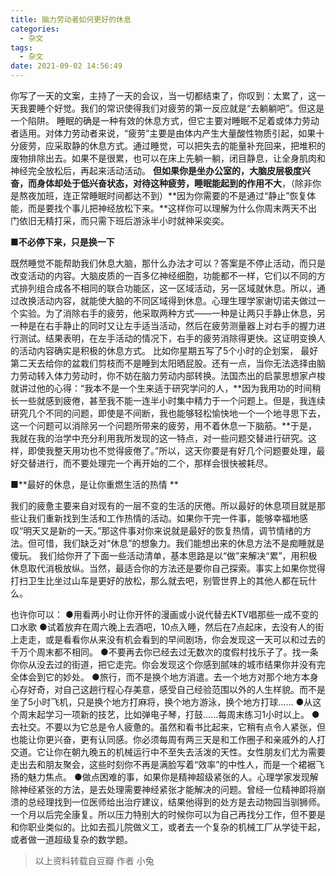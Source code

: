```yaml
---
title: 脑力劳动者如何更好的休息
categories:
  - 杂文
tags:
  - 杂文
date: 2021-09-02 14:56:49
---
```


你写了一天的文案，主持了一天的会议，当一切都结束了，你叹到：太累了，这一天我要睡个好觉。我们的常识使得我们对疲劳的第一反应就是“去躺躺吧”。但这是一个陷阱。 
睡眠的确是一种有效的休息方式，但它主要对睡眠不足着或体力劳动者适用。对体力劳动者来说，“疲劳”主要是由体内产生大量酸性物质引起，如果十分疲劳，应采取静的休息方式。通过睡觉，可以把失去的能量补充回来，把堆积的废物排除出去。如果不是很累，也可以在床上先躺一躺，闭目静息，让全身肌肉和神经完全放松后，再起来活动活动。 
**但如果你是坐办公室的，大脑皮层极度兴奋，而身体却处于低兴奋状态，对待这种疲劳，睡眠能起到的作用不大**，（除非你是熬夜加班，连正常睡眠时间都达不到）**因为你需要的不是通过“静止”恢复体能，而是要找个事儿把神经放松下来。**这样你可以理解为什么你周末两天不出门依旧无精打采，而只需下班后游泳半小时就神采奕奕。 

■**不必停下来，只是换一下** 

既然睡觉不能帮助我们休息大脑，那什么办法才可以？答案是不停止活动，而只是改变活动的内容。大脑皮质的一百多亿神经细胞，功能都不一样，它们以不同的方式排列组合成各不相同的联合功能区，这一区域活动，另一区域就休息。所以，通过改换活动内容，就能使大脑的不同区域得到休息。心理生理学家谢切诺夫做过一个实验。为了消除右手的疲劳，他采取两种方式——一种是让两只手静止休息，另一种是在右手静止的同时又让左手适当活动，然后在疲劳测量器上对右手的握力进行测试。结果表明，在左手活动的情况下，右手的疲劳消除得更快。这证明变换人的活动内容确实是积极的休息方式。 
比如你星期五写了5个小时的企划案， 最好第二天去给你的盆栽们剪枝而不是睡到太阳晒屁股。还有一点，当你无法选择由脑力劳动转入体力劳动时，你不妨在脑力劳动内部转换。法国杰出的启蒙思想家卢梭就讲过他的心得：“我本不是一个生来适于研究学问的人，**因为我用功的时间稍长一些就感到疲倦，甚至我不能一连半小时集中精力于一个问题上。但是，我连续研究几个不同的问题，即使是不间断，我也能够轻松愉快地一个一个地寻思下去，这一个问题可以消除另一个问题所带来的疲劳，用不着休息一下脑筋。**于是，我就在我的治学中充分利用我所发现的这一特点，对一些问题交替进行研究。这样，即使我整天用功也不觉得疲倦了。”所以，这天你要是有好几个问题要处理，最好交替进行，而不要处理完一个再开始的二个，那样会很快被耗尽。 

■**最好的休息，是让你重燃生活的热情 **

我们的疲惫主要来自对现有的一层不变的生活的厌倦。所以最好的休息项目就是那些让我们重新找到生活和工作热情的活动。如果你干完一件事，能够幸福地感叹“明天又是新的一天。”那这件事对你来说就是最好的恢复热情，调节情绪的方法。但可惜，我们缺乏对“休息”的想象力。我们能想出来的休息方法不是痴睡就是傻玩。 
我们给你开了下面一些活动清单，基本思路是以“做”来解决“累”，用积极休息取代消极放纵。当然，最适合你的方法还是要你自己探索。事实上如果你觉得打扫卫生比坐过山车是更好的放松，那么就去吧，别管世界上的其他人都在玩什么。 

也许你可以： 
●用看两小时让你开怀的漫画或小说代替去KTV唱那些一成不变的口水歌 
●试着放弃在周六晚上去酒吧，10点入睡，然后在7点起床，去没有人的街上走走，或是看看你从来没有机会看到的早间剧场，你会发现这一天可以和过去的千万个周末都不相同。 
●不要再去你已经去过无数次的度假村找乐子了。找一条你你从没去过的街道，把它走完。你会发现这个你感到腻味的城市结果你并没有完全体会到它的妙处。 
●旅行，而不是换个地方消遣。去一个地方对那个地方本身心存好奇，对自己这趟行程心存美意，感受自己经验范围以外的人生样貌。而不是坐了5小时飞机，只是换个地方打麻将，换个地方游泳，换个地方打球...... 
●从这个周末起学习一项新的技艺，比如弹电子琴，打鼓......每周末练习1小时以上。 
●去社交。不要以为它总是令人疲惫的。虽然和看书比起来，它稍有点令人紧张，但也能让你更兴奋，更有认同感。你必须每周有两三天是和工作圈子和亲戚外的人打交道。它让你在朝九晚五的机械运行中不至失去活泼的天性。女性朋友们尤为需要走出去和朋友聚会，这些时刻你不再是满脸写着“效率”的中性人，而是一个裙裾飞扬的魅力焦点。 
●做点困难的事，如果你是精神超级紧张的人。心理学家发现解除神经紧张的方法，是去处理需要神经紧张才能解决的问题。曾经一位精神即将崩溃的总经理找到一位医师给出治疗建议，结果他得到的处方是去动物园当驯狮师。一个月以后完全康复。所以压力特别大的时候你可以为自己再找分工作，但不要是和你职业类似的。比如去孤儿院做义工，或者去一个复杂的机械工厂从学徒干起，或者做一道超级复杂的数学题。



> 以上资料转载自豆瓣 作者 小兔

